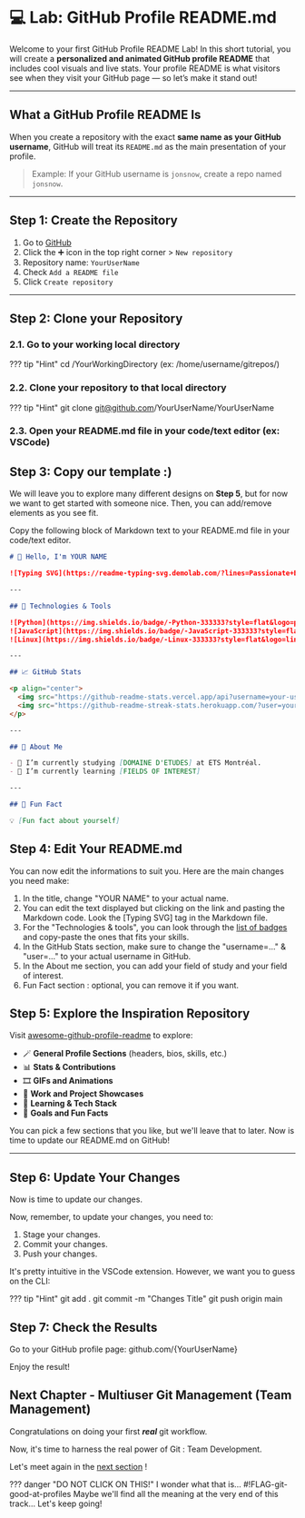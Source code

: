 # 💻 Lab: GitHub Profile README.md

Welcome to your first GitHub Profile README Lab! In this short tutorial, you
will create a **personalized and animated GitHub profile README** that includes
cool visuals and live stats. Your profile README is what visitors see when they
visit your GitHub page — so let’s make it stand out!

---

## What a GitHub Profile README Is

When you create a repository with the exact **same name as your GitHub
username**, GitHub will treat its `README.md` as the main presentation of your
profile.

> Example: If your GitHub username is `jonsnow`, create a repo named `jonsnow`.

---

## Step 1: Create the Repository

1. Go to [GitHub](https://github.com/)
2. Click the ➕ icon in the top right corner > `New repository`
3. Repository name: `YourUserName`
4. Check `Add a README file`
5. Click `Create repository`

---

## Step 2: Clone your Repository

### 2.1. Go to your working local directory

??? tip "Hint"
  cd /YourWorkingDirectory  (ex: /home/username/gitrepos/)

### 2.2. Clone your repository to that local directory

??? tip "Hint"
  git clone git@github.com/YourUserName/YourUserName

### 2.3. Open your README.md file in your code/text editor (ex: VSCode)

## Step 3: Copy our template :)

We will leave you to explore many different designs on **Step 5**, but for now
we want to get started with someone nice. Then, you can add/remove elements as
you see fit.

Copy the following block of Markdown text to your README.md file in your
code/text editor.

```markdown
# 👋 Hello, I'm YOUR NAME

![Typing SVG](https://readme-typing-svg.demolab.com/?lines=Passionate+Engineer;Lifelong+Learner;Open+Source+Lover&center=true&width=500&height=50)

---

## 🔧 Technologies & Tools

![Python](https://img.shields.io/badge/-Python-333333?style=flat&logo=python)
![JavaScript](https://img.shields.io/badge/-JavaScript-333333?style=flat&logo=javascript)
![Linux](https://img.shields.io/badge/-Linux-333333?style=flat&logo=linux)

---

## 📈 GitHub Stats

<p align="center">
  <img src="https://github-readme-stats.vercel.app/api?username=your-username&show_icons=true&theme=radical" alt="GitHub Stats" />
  <img src="https://github-readme-streak-stats.herokuapp.com/?user=your-username&theme=radical" alt="GitHub Streak" />
</p>

---

## 📌 About Me

- 🔭 I’m currently studying [DOMAINE D'ETUDES] at ETS Montréal.
- 🌱 I’m currently learning [FIELDS OF INTEREST]

---

## 🎯 Fun Fact

💡 [Fun fact about yourself]
```

## Step 4: Edit Your README.md

You can now edit the informations to suit you. Here are the main changes you
need make:

1. In the title, change "YOUR NAME" to your actual name.
2. You can edit the text displayed but clicking on the link and pasting the
   Markdown code. Look the [Typing SVG] tag in the Markdown file.
3. For the "Technologies & tools", you can look through the
   [list of badges](https://github.com/inttter/md-badges) and copy-paste
   the ones that fits your skills.
4. In the GitHub Stats section, make sure to change the "username=..." &
   "user=..." to your actual username in GitHub.
5. In the About me section, you can add your field of study and your field of
   interest.
6. Fun Fact section : optional, you can remove it if you want.

## Step 5: Explore the Inspiration Repository

Visit
[awesome-github-profile-readme](https://github.com/abhisheknaiidu/awesome-github-profile-readme)
to explore:

- 🪄 **General Profile Sections** (headers, bios, skills, etc.)
- 📊 **Stats & Contributions**
- 🎞️ **GIFs and Animations**
- 💼 **Work and Project Showcases**
- 🧠 **Learning & Tech Stack**
- 🎯 **Goals and Fun Facts**

You can pick a few sections that you like, but we'll leave that to later. Now is
time to update our README.md on GitHub!

---

## Step 6: Update Your Changes

Now is time to update our changes.

Now, remember, to update your changes, you need to:

1. Stage your changes.
2. Commit your changes.
3. Push your changes.

It's pretty intuitive in the VSCode extension. However, we want you to guess on
the CLI:

??? tip "Hint"
  git add .
  git commit -m "Changes Title"
  git push origin main

## Step 7: Check the Results

Go to your GitHub profile page: github.com/{YourUserName}

Enjoy the result!

## Next Chapter - Multiuser Git Management (Team Management)

Congratulations on doing your first **_real_** git workflow.

Now, it's time to harness the real power of Git : Team Development.

Let's meet again in the [next section](team_collaboration.md) !

??? danger "DO NOT CLICK ON THIS!"
  I wonder what that is...
  #!FLAG-git-good-at-profiles
  Maybe we'll find all the meaning at the very end of this track... Let's keep
  going!
